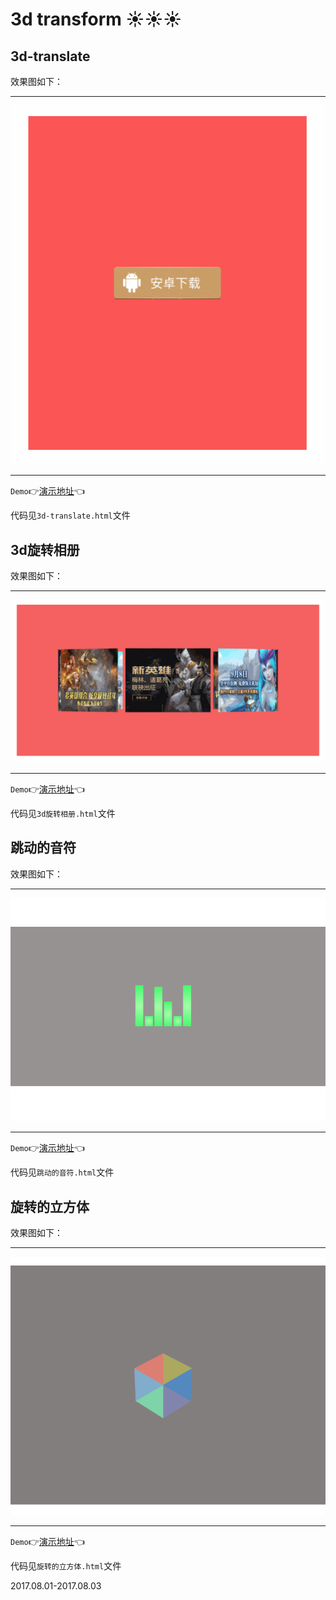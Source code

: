 # 3d transform :sunny::sunny::sunny:

## 3d-translate

效果图如下：
***
![](img/3d-translate.gif)
***

`Demo`:point_right:[演示地址](https://mxxumin.github.io/css-animation/3d%20transform/3d-translate.html):point_left:

代码见`3d-translate.html`文件

## 3d旋转相册

效果图如下：
***
![](img/3d旋转相册.gif)
***

`Demo`:point_right:[演示地址](https://mxxumin.github.io/css-animation/3d%20transform/3d%E6%97%8B%E8%BD%AC%E7%9B%B8%E5%86%8C.html):point_left:

代码见`3d旋转相册.html`文件

## 跳动的音符

效果图如下：
***
![](img/跳动的音符.gif)
***

`Demo`:point_right:[演示地址](https://mxxumin.github.io/css-animation/3d%20transform/%E8%B7%B3%E5%8A%A8%E7%9A%84%E9%9F%B3%E7%AC%A6.html):point_left:

代码见`跳动的音符.html`文件

## 旋转的立方体

效果图如下：
***
![](img/旋转的立方体.gif)
***

`Demo`:point_right:[演示地址](https://mxxumin.github.io/css-animation/3d%20transform/%E6%97%8B%E8%BD%AC%E7%9A%84%E7%AB%8B%E6%96%B9%E4%BD%93.html):point_left:

代码见`旋转的立方体.html`文件

2017.08.01-2017.08.03